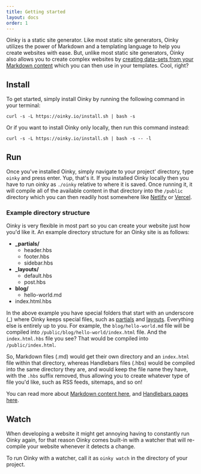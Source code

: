 ```yaml
---
title: Getting started
layout: docs
order: 1
---
```


Oinky is a static site generator. Like most static site generators, Oinky utilizes the power of Markdown and a templating language to help you create websites with ease. But, unlike most static site generators, Oinky also allows you to create complex websites by [creating data-sets from your Markdown content](/docs/templating-data) which you can then use in your templates. Cool, right?

## Install

To get started, simply install Oinky by running the following command in your terminal:

```shell
curl -s -L https://oinky.io/install.sh | bash -s
```

Or if you want to install Oinky only locally, then run this command instead:

```shell
curl -s -L https://oinky.io/install.sh | bash -s -- -l
```

## Run

Once you've installed Oinky, simply navigate to your project' directory, type `oinky` and press enter. Yup, that's it. If you installed Oinky locally then you have to run oinky as `./oinky` relative to where it is saved. Once running it, it will compile all of the available content in that directory into the `/public` directory which you can then readily host somewhere like [Netlify](https://www.netlify.com) or [Vercel](https://vercel.com). 

### Example directory structure

Oinky is very flexible in most part so you can create your website just how you'd like it. An example directory structure for an Oinky site is as follows:

- **_partials/**
    - header.hbs
    - footer.hbs
    - sidebar.hbs
- **_layouts/**
    - default.hbs
    - post.hbs
- **blog/**
    - hello-world.md
- index.html.hbs

In the above example you have special folders that start with an underscore (_) where Oinky keeps special files, such as [partials](/docs/partials) and [layouts](/docs/layouts). Everything else is entirely up to you. For example, the `blog/hello-world.md` file will be compiled into `/public/blog/hello-world/index.html` file. And the `index.html.hbs` file you see? That would be compiled into `/public/index.html`. 

So, Markdown files (.md) would get their own directory and an `index.html` file within that directory, whereas Handlebars files (.hbs) would be compiled into the same directory they are, and would keep the file name they have, with the `.hbs` suffix removed, thus allowing you to create whatever type of file you'd like, such as RSS feeds, sitemaps, and so on!

You can read more about [Markdown content here](/docs/content), and [Handlebars pages here](/docs/pages).

## Watch

When developing a website it might get annoying having to constantly run Oinky again, for that reason Oinky comes built-in with a watcher that will re-compile your website whenever it detects a change. 

To run Oinky with a watcher, call it as `oinky watch` in the directory of your project.
